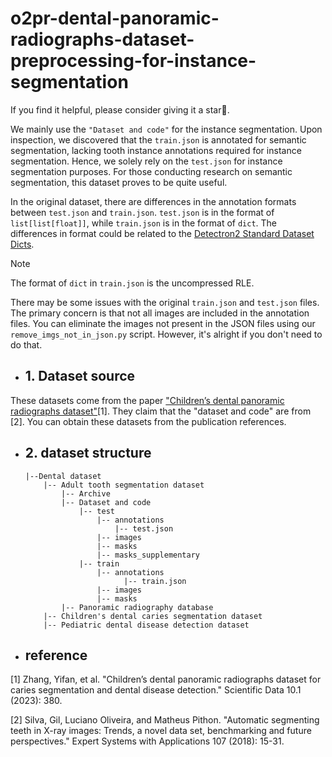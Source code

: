 # o2pr-dental-panoramic-radiographs-dataset-preprocessing-for-instance-segmentation

If you find it helpful, please consider giving it a star🌟.

We mainly use the `"Dataset and code"` for the instance segmentation. 
Upon inspection, we discovered that the `train.json` is annotated for semantic segmentation, lacking tooth instance annotations required for instance segmentation. 
Hence, we solely rely on the `test.json` for instance segmentation purposes. 
For those conducting research on semantic segmentation, this dataset proves to be quite useful.

In the original dataset, there are differences in the annotation formats between `test.json` and `train.json`. `test.json` is in the format of `list[list[float]]`, while `train.json` is in the format of `dict`.
The differences in format could be related to the [Detectron2 Standard Dataset Dicts](https://detectron2.readthedocs.io/en/latest/tutorials/datasets.html#standard-dataset-dicts).
>[!NOTE]
>The format of `dict` in `train.json` is the uncompressed RLE.


There may be some issues with the original `train.json` and `test.json` files. The primary concern is that not all images are included in the annotation files.
You can eliminate the images not present in the JSON files using our `remove_imgs_not_in_json.py` script. However, it's alright if you don't need to do that.



- ## 1. Dataset source
These datasets come from the paper ["Children’s dental panoramic radiographs dataset"](https://www.nature.com/articles/s41597-023-02237-5)[1]. They claim that the "dataset and code" are from [2].
You can obtain these datasets from the publication references.
- ## 2. dataset structure
  ```
  |--Dental dataset
      |-- Adult tooth segmentation dataset
          |-- Archive
          |-- Dataset and code
              |-- test
                  |-- annotations
                      |-- test.json
                  |-- images
                  |-- masks
                  |-- masks_supplementary
              |-- train
                  |-- annotations
                        |-- train.json
                  |-- images
                  |-- masks
          |-- Panoramic radiography database
      |-- Children's dental caries segmentation dataset
      |-- Pediatric dental disease detection dataset

  ```

- ## reference
[1] Zhang, Yifan, et al. "Children’s dental panoramic radiographs dataset for caries segmentation and dental disease detection." Scientific Data 10.1 (2023): 380.

[2] Silva, Gil, Luciano Oliveira, and Matheus Pithon. "Automatic segmenting teeth in X-ray images: Trends, a novel data set, benchmarking and future perspectives." Expert Systems with Applications 107 (2018): 15-31.
